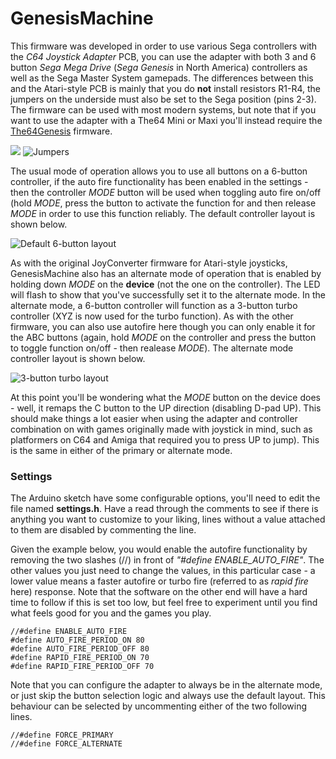 # GenesisMachine

This firmware was developed in order to use various Sega controllers with the *C64 Joystick Adapter* PCB, you can use the adapter with both 3 and 6 button *Sega Mega Drive* (*Sega Genesis* in North America) controllers as well as the Sega Master System gamepads. The differences between this and the Atari-style PCB is mainly that you do **not** install resistors R1-R4, the jumpers on the underside must also be set to the Sega position (pins 2-3). The firmware can be used with most modern systems, but note that if you want to use the adapter with a The64 Mini or Maxi you'll instead require the [The64Genesis](https://github.com/tebl/C64-Joystick-Adapter/tree/main/software/arduino/The64Genesis) firmware.

![](https://github.com/tebl/C64-Joystick-Adapter/raw/main/gallery/system2.jpg)
![Jumpers](https://github.com/tebl/C64-Joystick-Adapter/raw/main/gallery/build_003.jpg)

The usual mode of operation allows you to use all buttons on a 6-button controller, if the auto fire functionality has been enabled in the settings - then the controller *MODE* button will be used when toggling auto fire on/off (hold *MODE*, press the button to activate the function for and then release *MODE* in order to use this function reliably. The default controller layout is shown below.

![Default 6-button layout](https://github.com/tebl/C64-Joystick-Adapter/raw/main/software/arduino/GenesisMachine/controller_layout.png)

As with the original JoyConverter firmware for Atari-style joysticks, GenesisMachine also has an alternate mode of operation that is enabled by holding down *MODE* on the **device** (not the one on the controller). The LED will flash to show that you've successfully set it to the alternate mode. In the alternate mode, a 6-button controller will function as a 3-button turbo controller (XYZ is now used for the turbo function). As with the other firmware, you can also use autofire here though you can only enable it for the ABC buttons (again, hold *MODE* on the controller and press the button to toggle function on/off - then realease *MODE*). The alternate mode controller layout is shown below.

![3-button turbo layout](https://github.com/tebl/C64-Joystick-Adapter/raw/main/software/arduino/GenesisMachine/controller_alternate.png)

At this point you'll be wondering what the *MODE* button on the device does - well, it remaps the C button to the UP direction (disabling D-pad UP). This should make things a lot easier when using the adapter and controller combination on with games originally made with joystick in mind, such as platformers on C64 and Amiga that required you to press UP to jump). This is the same in either of the primary or alternate mode.

### Settings
The Arduino sketch have some configurable options, you'll need to edit the file named **settings.h**. Have a read through the comments to see if there is anything you want to customize to your liking, lines without a value attached to them are disabled by commenting the line.

Given the example below, you would enable the autofire functionality by removing the two slashes (//) in front of *"#define ENABLE_AUTO_FIRE"*. The other values you just need to change the values, in this particular case - a lower value means a faster autofire or turbo fire (referred to as *rapid fire* here) response. Note that the software on the other end will have a hard time to follow if this is set too low, but feel free to experiment until you find what feels good for you and the games you play.
```
//#define ENABLE_AUTO_FIRE
#define AUTO_FIRE_PERIOD_ON 80
#define AUTO_FIRE_PERIOD_OFF 80
#define RAPID_FIRE_PERIOD_ON 70
#define RAPID_FIRE_PERIOD_OFF 70
```

Note that you can configure the adapter to always be in the alternate mode, or just skip the button selection logic and always use the default layout. This behaviour can be selected by uncommenting either of the two following lines.

```
//#define FORCE_PRIMARY
//#define FORCE_ALTERNATE
```